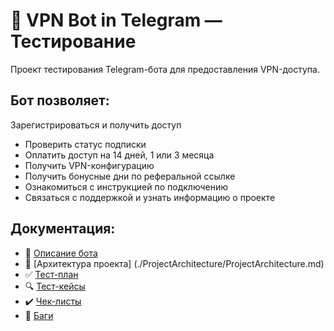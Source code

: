# 🤖 VPN Bot in Telegram — Тестирование

Проект тестирования Telegram-бота для предоставления VPN-доступа.

## Бот позволяет:

 Зарегистрироваться и получить доступ
- Проверить статус подписки
- Оплатить доступ на 14 дней, 1 или 3 месяца
- Получить VPN-конфигурацию
- Получить бонусные дни по реферальной ссылке
- Ознакомиться с инструкцией по подключению
- Связаться с поддержкой и узнать информацию о проекте
  

## Документация:
- 📄 [Описание бота](./Docs/AppDocumentation.md)
- 📐 [Архитектура проекта] (./ProjectArchitecture/ProjectArchitecture.md)
- ✅ [Тест-план](./TestPlan/TestPlan.md)
- 🔍 [Тест-кейсы](./TestCases/)
- ✔️ [Чек-листы](./Checklists/)
- 🐞 [Баги](./BugReports/)
